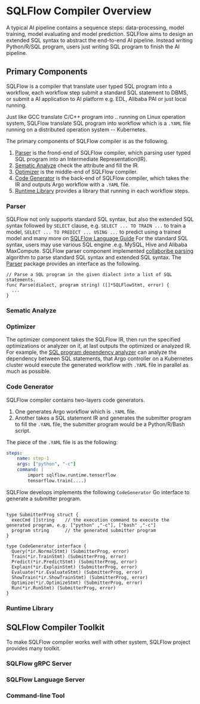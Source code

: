 # SQLFlow Compiler Overview

A typical AI pipeline contains a sequence steps: data-processing, model training, model evaluating and model prediction.
SQLFlow aims to design an extended SQL syntax to abstract the end-to-end AI pipeline. Instead writing Python/R/SQL program, users
just writing SQL program to finish the AI pipeline.

## Primary Components

SQLFlow is a compiler that translate user typed SQL program into a workflow, each workflow step
submit a standard SQL statement to DBMS, or submit a AI application to AI platform e.g. EDL, Alibaba PAI or just local running.

Just like GCC translate C/C++ program into .. running on Linux operation system, SQLFlow translate SQL program into
workflow which is a `.YAML` file running on a distributed operation system -- Kubernetes.

The primary components of SQLFlow compiler is as the following.

1. [Parser](#Parser) is the frond-end of SQLFlow compiler, which parsing user typed SQL program into an Intermediate Representation(IR).
1. [Sematic Analyze](#sematic-analyze) check the attribute and fill the IR.
1. [Optimizer](#optimizer) is the middle-end of SQLFlow compiler.
1. [Code Generator](#code-generator) is the back-end of SQLFlow compiler, which takes the IR and outputs Argo workflow with a `.YAML` file.
1. [Runtime Library](#runtime-library) provides a library that running in each workflow steps.

### Parser

SQLFlow not only supports standard SQL syntax, but also the extended SQL syntax followed by `SELECT` clause, e.g. `SELECT ... TO TRAIN ...` to train a model,
`SELECT ... TO PREDICT ... USING ...` to predict using a trained model and many more on
[SQLFlow Language Guide](https://sql-machine-learning.github.io/sqlflow/doc/language_guide/)
For the standard SQL syntax, users may use various SQL engine .e.g. MySQL, Hive and Alibaba MaxCompute.
SQLFlow parser component implemented [collaboribe parsing](https://arxiv.org/pdf/2001.06846.pdf) algorithm to parse standard SQL syntax and
extended SQL syntax. The [Parser](/go/parser/sqlflow_parser.go) package provides an interface as the following.

``` golang
// Parse a SQL program in the given dialect into a list of SQL statements.
func Parse(dialect, program string) ([]*SQLFlowStmt, error) {
  ...
}
```

### Sematic Analyze

### Optimizer

The optimizer component takes the SQLFlow IR, then run the specified optimizations or analyzer on it, at last outputs the optimized or analyzed IR.
For example, the [SQL program dependency analyzer](doc/design/sql_program_dependency_analyze.md) can analyze the dependency between SQL
statements, that Argo controller on a Kubernetes cluster would execute the generated workflow with `.YAML` file in parallel as much as possible.

### Code Generator

SQLFlow compiler contains two-layers code generators.

1. One generates Argo workflow which is `.YAML` file.
1. Another takes a SQL statement IR and generates the submitter program to fill the `.YAML` file, the submitter program would be a Python/R/Bash script.

The piece of the `.YAML` file is as the following:

``` yaml
steps:
    name: step-1
    args: ["python", "-c"]
    command: |
        import sqlflow.runtime.tensorflow
        tensorflow.train(....)
```

SQLFlow develops implements the following `CodeGenerator` Go interface to generate a submitter program.

``` golang

type SubmitterProg struct {
  execCmd []string    // the execution command to execute the generated program, e.g. ["python" ,"-c"], ["bash" ,"-c"]
  program string      // the generated submitter program
}

type CodeGenerator interface {
  Query(*ir.NormalStmt) (SubmitterProg, error)
  Train(*ir.TrainStmt) (SubmitterProg, error)
  Predict(*ir.PredictStmt) (SubmitterProg, error)
  Explain(*ir.ExplainStmt) (SubmitterProg, error)
  Evaluate(*ir.EvaluateStmt) (SubmitterProg, error)
  ShowTrain(*ir.ShowTrainStmt) (SubmitterProg, error)
  Optimize(*ir.OptimizeStmt) (SubmitterProg, error)
  Run(*ir.RunStmt) (SubmitterProg, error)
}
```

### Runtime Library

## SQLFlow Compiler Toolkit

To make SQLFlow compiler works well with other system, SQLFlow project provides many toolkit.

### SQLFlow gRPC Server

### SQLFlow Language Server

### Command-line Tool

